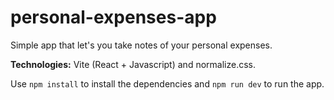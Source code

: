 # personal-expenses-app
Simple app that let's you take notes of your personal expenses.

**Technologies:** Vite (React + Javascript) and normalize.css.

Use `npm install` to install the dependencies and `npm run dev` to run the app.
